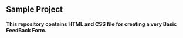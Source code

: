 ## Sample Project

#### This repository contains HTML and CSS file for creating a very Basic FeedBack Form. 
